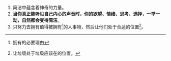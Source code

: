 1. 简洁中蕴含着神奇的力量。
2. **当你真正能听见自己内心的声音时，你的欲望、情绪、思考、选择，一举一动，自然都会变得简洁**。
3. 只努力去拥有值得被拥有[^1]的人事物，然后让他们处于合适的位置[^2]。

[^1]: 拥有的必要理由
[^2]: 让垃圾处于垃圾应该在的位置。